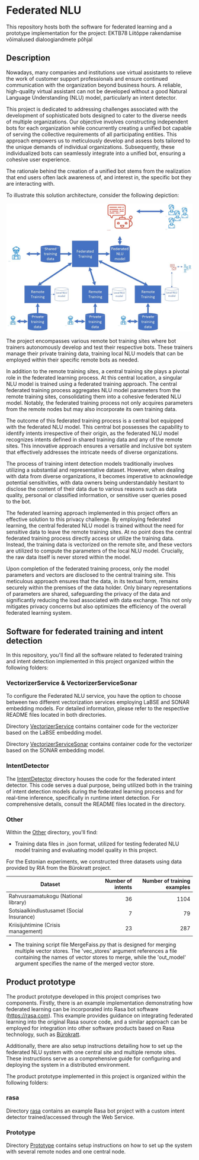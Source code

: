 # Federated NLU
This repository hosts both the software for federated learning and a prototype implementation for the project: EKTB78 Liitõppe rakendamise võimalused dialoogiandmete põhjal 

## Description
Nowadays, many companies and institutions use virtual assistants to relieve the work of customer support professionals and ensure continued communication with the organization beyond business hours. A reliable, high-quality virtual assistant can not be developed without a good Natural Language Understanding (NLU) model, particularly an intent detector.

This project is dedicated to addressing challenges associated with the development of sophisticated bots designed to cater to the diverse needs of multiple organizations. Our objective involves constructing independent bots for each organization while concurrently creating a unified bot capable of serving the collective requirements of all participating entities. This approach empowers us to meticulously develop and assess bots tailored to the unique demands of individual organizations. Subsequently, these individualized bots can seamlessly integrate into a unified bot, ensuring a cohesive user experience.

The rationale behind the creation of a unified bot stems from the realization that end users often lack awareness of, and interest in, the specific bot they are interacting with. 

To illustrate this solution architecture, consider the following depiction:

![Architecture of the FL sytem](Federated_learning.jpg)

The project encompasses various remote bot training sites where bot trainers autonomously develop and test their respective bots. These trainers manage their private training data, training local NLU models that can be employed within their specific remote bots as needed.

In addition to the remote training sites, a central training site plays a pivotal role in the federated learning process. At this central location, a singular NLU model is trained using a federated training approach. The central federated training process aggregates NLU model parameters from the remote training sites, consolidating them into a cohesive federated NLU model. Notably, the federated training process not only acquires parameters from the remote nodes but may also incorporate its own training data.

The outcome of this federated training process is a central bot equipped with the federated NLU model. This central bot possesses the capability to identify intents irrespective of their origin, as the federated NLU model recognizes intents defined in shared training data and any of the remote sites. This innovative approach ensures a versatile and inclusive bot system that effectively addresses the intricate needs of diverse organizations.

The process of training intent detection models traditionally involves utilizing a substantial and representative dataset. However, when dealing with data from diverse organizations, it becomes imperative to acknowledge potential sensitivities, with data owners being understandably hesitant to disclose the content of their data due to various reasons such as data quality, personal or classified information, or sensitive user queries posed to the bot.

The federated learning approach implemented in this project offers an effective solution to this privacy challenge. By employing federated learning, the central federated NLU model is trained without the need for sensitive data to leave the remote training sites. At no point does the central federated training process directly access or utilize the training data. Instead, the training data is vectorized on the remote site, and these vectors are utilized to compute the parameters of the local NLU model. Crucially, the raw data itself is never stored within the model.

Upon completion of the federated training process, only the model parameters and vectors are disclosed to the central training site. This meticulous approach ensures that the data, in its textual form, remains securely within the premises of the data holder. Only binary representations of parameters are shared, safeguarding the privacy of the data and significantly reducing the load associated with data exchange. This not only mitigates privacy concerns but also optimizes the efficiency of the overall federated learning system.

## Software for federated training and intent detection
In this repository, you'll find all the software related to federated training and intent detection implemented in this project organized within the following folders:

### VectorizerService & VectorizerServiceSonar

To configure the Federated NLU service, you have the option to choose between two different vectorization services employing LaBSE and SONAR embedding models. For detailed information, please refer to the respective README files located in both directories.

Directory [VectorizerService](VectorizerService) contains container code for the vectorizer based on the LaBSE embedding model.

Directory [VectorizerServiceSonar](VectorizerServiceSonar) contains container code for the vectorizer based on the SONAR embedding model.

### IntentDetector

The [IntentDetector](IntentDetector) directory houses the code for the federated intent detector. This code serves a dual purpose, being utilized both in the training of intent detection models during the federated learning process and for real-time inference, specifically in runtime intent detection. For comprehensive details,  consult the README files located in the directory.

### Other

Within the [Other](Other) directory, you'll find:

- Training data files in .json format, utilized for testing federated NLU model training and evaluating model quality in this project.

For the Estonian experiments, we constructed three datasets using data provided by RIA from the Bürokratt project.

| Dataset | Number of intents | Number of training examples |
|---------|------------------:|----------------------------:|
| Rahvusraamatukogu (National library)| 36 | 1104 | 
| Sotsiaalkindlustusamet (Social Insurance) | 7 | 79 |
| Kriisijuhtimine (Crisis management) | 23 | 287 |


- The training script file MergeFaiss.py that is designed for merging multiple vector stores. The 'vec_stores' argument references a file containing the names of vector stores to merge, while the 'out_model' argument specifies the name of the merged vector store.

## Product prototype

The product prototype developed in this project comprises two components. Firstly, there is an example implementation demonstrating how federated learning can be incorporated into Rasa bot software (https://rasa.com). This example provides guidance on integrating federated learning into the original Rasa source code, and a similar approach can be employed for integration into other software products based on Rasa technology, such as [Bürokratt](https://www.kratid.ee/en/burokratt).

Additionally, there are also setup instructions detailing how to set up the federated NLU system with one central site and multiple remote sites. These instructions serve as a comprehensive guide for configuring and deploying the system in a distributed environment.

The product prototype implemented in this project is organized within the following folders:

### rasa

Directory [rasa](rasa) contains an example Rasa bot project with a custom intent detector trained/accessed through the Web Service.

### Prototype
Directory [Prototype](Prototype) contains setup instructions on how to set up the system with several remote nodes and one central node.
